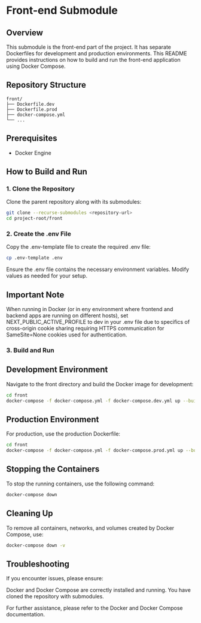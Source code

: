 # Front-end Submodule

## Overview
This submodule is the front-end part of the project. It has separate Dockerfiles for development and production environments. This README provides instructions on how to build and run the front-end application using Docker Compose.

## Repository Structure
```
front/
├── Dockerfile.dev
├── Dockerfile.prod
├── docker-compose.yml
└── ...
```

## Prerequisites
- Docker Engine

## How to Build and Run

### 1. Clone the Repository
Clone the parent repository along with its submodules:

```sh
git clone --recurse-submodules <repository-url>
cd project-root/front
```
### 2. Create the .env File
Copy the .env-template file to create the required .env file:

```sh
cp .env-template .env
```

Ensure the .env file contains the necessary environment variables. Modify values as needed for your setup.

## Important Note

When running in Docker (or in eny environment where frontend and backend apps are running on different hosts), set NEXT_PUBLIC_ACTIVE_PROFILE to dev in your .env file due to specifics of cross-origin cookie sharing requiring HTTPS communication for SameSite=None cookies used for authentication.

### 3. Build and Run

## Development Environment
Navigate to the front directory and build the Docker image for development:

```sh
cd front
docker-compose -f docker-compose.yml -f docker-compose.dev.yml up --build
```

## Production Environment
For production, use the production Dockerfile:

```sh
cd front
docker-compose -f docker-compose.yml -f docker-compose.prod.yml up --build
```

## Stopping the Containers
To stop the running containers, use the following command:

```sh
docker-compose down
```

## Cleaning Up
To remove all containers, networks, and volumes created by Docker Compose, use:

```sh
docker-compose down -v
```

## Troubleshooting
If you encounter issues, please ensure:

Docker and Docker Compose are correctly installed and running.
You have cloned the repository with submodules.

For further assistance, please refer to the Docker and Docker Compose documentation.
